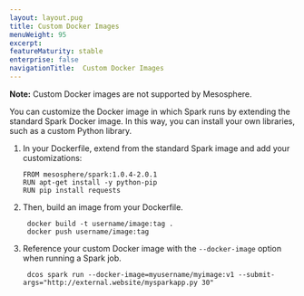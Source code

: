 ```yaml
---
layout: layout.pug
title: Custom Docker Images
menuWeight: 95
excerpt:
featureMaturity: stable
enterprise: false
navigationTitle:  Custom Docker Images
---
```


<!-- This source repo for this topic is https://github.com/mesosphere/spark-build -->


**Note:** Custom Docker images are not supported by Mesosphere.

You can customize the Docker image in which Spark runs by extending the standard Spark Docker image. In this way, you can install your own libraries, such as a custom Python library.

1. In your Dockerfile, extend from the standard Spark image and add your customizations:

    ```
    FROM mesosphere/spark:1.0.4-2.0.1
    RUN apt-get install -y python-pip
    RUN pip install requests
    ```

1. Then, build an image from your Dockerfile.

        docker build -t username/image:tag .
        docker push username/image:tag

1. Reference your custom Docker image with the `--docker-image` option when running a Spark job.

        dcos spark run --docker-image=myusername/myimage:v1 --submit-args="http://external.website/mysparkapp.py 30"
